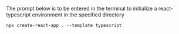 The prompt below is to be entered in the terminal to initialize a react-typescript environment in the specified directory

	npx create-react-app . --template typescript

